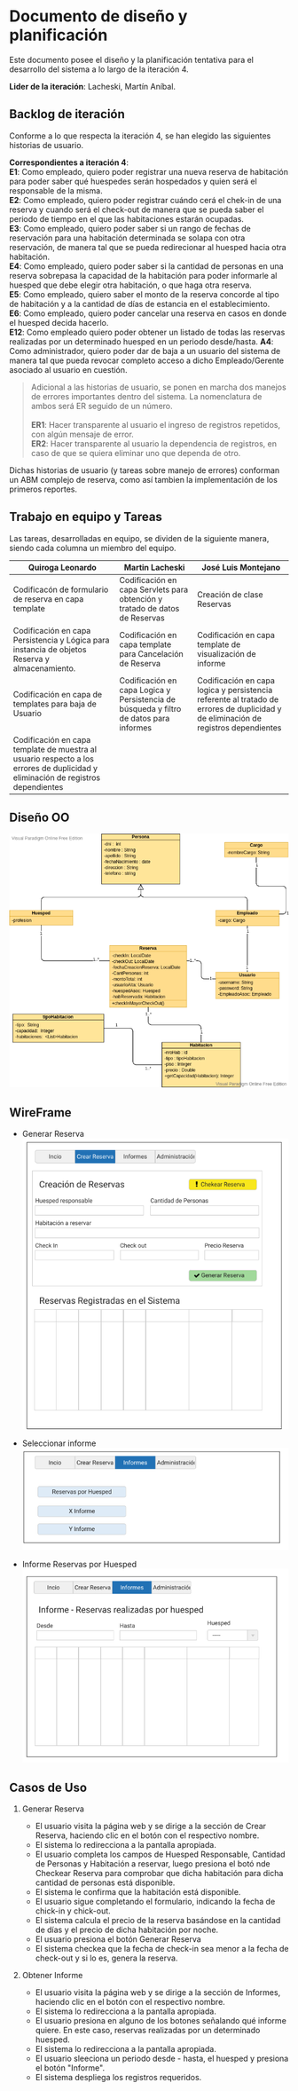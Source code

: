 # Documento de diseño y planificación 
Este documento posee el diseño y la planificación tentativa para el desarrollo del sistema a lo largo de la iteración 4.

**Lider de la iteración**: Lacheski, Martín Aníbal.

## Backlog de iteración
Conforme a lo que respecta la iteración 4, se han elegido las siguientes historias de usuario.

__Correspondientes a iteración 4__:<br>
**E1**: Como empleado, quiero poder registrar una nueva reserva de habitación para poder saber qué huespedes serán hospedados y quien será el responsable de la misma. <br>
**E2**: Como empleado, quiero poder registrar cuándo cerá el chek-in de una reserva y cuando será el check-out de manera que se pueda saber el periodo de tiempo en el que las habitaciones estarán ocupadas.
<br>
**E3**: Como empleado, quiero poder saber si un rango de fechas de reservación para una habitación determinada se solapa con otra reservación, de manera tal que se pueda redirecionar al huesped hacia otra habitación.<br>
**E4**: Como empleado, quiero poder saber si la cantidad de personas en una reserva sobrepasa la capacidad de la habitación para poder informarle al huesped que debe elegir otra habitación, o que haga otra reserva. <br>
**E5**: Como empleado, quiero saber el monto de la reserva concorde al tipo de habitación y a la cantidad de días de estancia en el establecimiento. <br>
**E6**: Como empleado, quiero poder cancelar una reserva en casos en donde el huesped decida hacerlo. <br>
**E12**: Como empleado quiero poder obtener un listado de todas las reservas realizadas por un determinado huesped en un periodo desde/hasta.
**A4**: Como administrador, quiero poder dar de baja a un usuario del sistema de manera tal que pueda revocar completo acceso a dicho Empleado/Gerente asociado al usuario en cuestión.

> Adicional a las historias de usuario, se ponen en marcha dos manejos de errores importantes dentro del sistema. La nomenclatura de ambos será ER seguido de un número.<br><br>
**ER1**: Hacer transparente al usuario el ingreso de registros repetidos, con algún mensaje de error.<br>
**ER2**: Hacer transparente al usuario la dependencia de registros, en caso de que se quiera eliminar uno que dependa de otro.


Dichas historias de usuario (y tareas sobre manejo de errores) conforman un ABM complejo de reserva, como así tambien la implementación de los primeros reportes.

## Trabajo en equipo y Tareas
Las tareas, desarrolladas en equipo, se dividen de la siguiente manera, siendo cada columna un miembro del equipo.

| Quiroga Leonardo | Martin Lacheski | José Luis Montejano|
| -----------| ------------------|-----------------|
|Codificacón de formulario de reserva en capa template | Codificación en capa Servlets para obtención y tratado de datos de Reservas | Creación de clase Reservas |
| Codificación en capa Persistencia y Lógica para instancia de objetos Reserva y almacenamiento. | Codificación en capa template para Cancelación de Reserva | Codificación en capa template de visualización de informe|
 Codificación en capa de templates para baja de Usuario| Codificación en capa Logica y Persistencia de búsqueda y filtro de datos para informes |Codificación en capa logica y persistencia referente al tratado de errores de duplicidad y de eliminación de registros dependientes |
 | Codificación en capa template de muestra al usuario respecto a los errores de duplicidad y eliminación de registros dependientes |

## Diseño OO

![alt text](../../img/Diagrama_de_clases_Iteracion_4.png)


## WireFrame

- Generar Reserva
![alt text](../../img/img_crear_reserva.png)

- Seleccionar informe
![alt text](../../img/eleccion_informe.png)

- Informe Reservas por Huesped
![alt text](../../img/informe_select.png)


## Casos de Uso

1. Generar Reserva
    - El usuario visita la página web y se dirige a la sección de Crear Reserva, haciendo clic en el botón con el respectivo nombre.
    - El sistema lo redirecciona a la pantalla apropiada.
    - El usuario completa los campos de Huesped Responsable, Cantidad de Personas y Habitación a reservar, luego presiona el botó nde Checkear Reserva para comprobar que dicha habitación para dicha cantidad de personas está disponible. 
    - El sistema le confirma que la habitación está disponible. 
    - El usuario sigue completando el formulario, indicando la fecha de chick-in y chick-out. 
    - El sistema calcula el precio de la reserva basándose en la cantidad de días y el precio de dicha habitación por noche.
    - El usuario presiona el botón Generar Reserva
    - El sistema checkea que la fecha de check-in sea menor a la fecha de check-out y si lo es, genera la reserva.

2. Obtener Informe
    - El usuario visita la página web y se dirige a la sección de Informes, haciendo clic en el botón con el respectivo nombre.
    - El sistema lo redirecciona a la pantalla apropiada.
    - El usuario presiona en alguno de los botones señalando qué informe quiere. En este caso, reservas realizadas por un determinado huesped.
    - El sistema lo redirecciona a la pantalla apropiada.
    - El usuario sleeciona un periodo desde - hasta, el huesped y presiona el botón "Informe". 
    - El sistema despliega los registros requeridos.